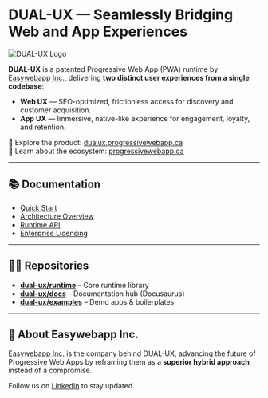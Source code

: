 # DUAL-UX — Seamlessly Bridging Web and App Experiences

![DUAL-UX Logo](https://dualux.progressivewebapp.ca/assets/icons/dualux_full.png)

**DUAL-UX** is a patented Progressive Web App (PWA) runtime by [Easywebapp Inc.](https://easywebapp.ca), delivering **two distinct user experiences from a single codebase**:

- **Web UX** — SEO-optimized, frictionless access for discovery and customer acquisition.  
- **App UX** — Immersive, native-like experience for engagement, loyalty, and retention.  

🔗 Explore the product: [dualux.progressivewebapp.ca](https://dualux.progressivewebapp.ca)  
🔗 Learn about the ecosystem: [progressivewebapp.ca](https://progressivewebapp.ca)  

---

## 📚 Documentation
- [Quick Start](https://docs.dualux.progressivewebapp.ca/docs/01-getting-started/quick-start)  
- [Architecture Overview](https://docs.dualux.progressivewebapp.ca/docs/02-architecture/overview)  
- [Runtime API](https://docs.dualux.progressivewebapp.ca/docs/03-runtime-api/configuration)  
- [Enterprise Licensing](https://docs.dualux.progressivewebapp.ca/docs/04-enterprise/dual-licensing)  

---

## 🧑‍💻 Repositories
- [**dual-ux/runtime**](https://github.com/dual-ux/runtime) – Core runtime library  
- [**dual-ux/docs**](https://github.com/dual-ux/docs) – Documentation hub (Docusaurus)  
- [**dual-ux/examples**](https://github.com/dual-ux/examples) – Demo apps & boilerplates  

---

## 🏢 About Easywebapp Inc.
[Easywebapp Inc.](https://easywebapp.ca) is the company behind DUAL-UX, advancing the future of Progressive Web Apps by reframing them as a **superior hybrid approach** instead of a compromise.  

Follow us on [LinkedIn](https://www.linkedin.com/company/easywebapp/) to stay updated.
